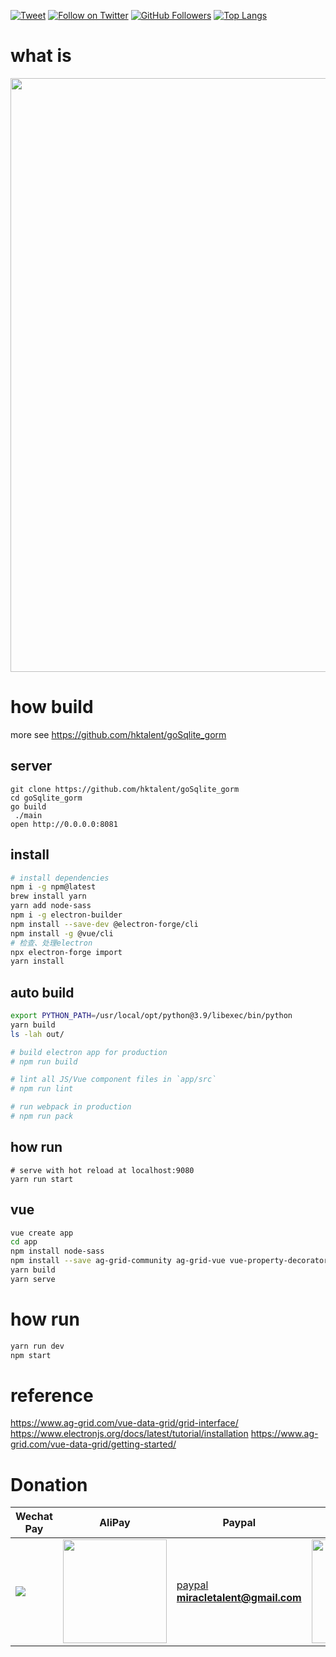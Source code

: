 [![Tweet](https://img.shields.io/twitter/url/http/Hktalent3135773.svg?style=social)](https://twitter.com/intent/follow?screen_name=Hktalent3135773) [![Follow on Twitter](https://img.shields.io/twitter/follow/Hktalent3135773.svg?style=social&label=Follow)](https://twitter.com/intent/follow?screen_name=Hktalent3135773) [![GitHub Followers](https://img.shields.io/github/followers/hktalent.svg?style=social&label=Follow)](https://github.com/hktalent/)
[![Top Langs](https://profile-counter.glitch.me/hktalent/count.svg)](https://51pwn.com)
# what is
<img width=950 src=https://user-images.githubusercontent.com/18223385/168472883-4bfb402c-8c90-46c0-a8db-a5b22b8b6a25.gif>

# how build
more see https://github.com/hktalent/goSqlite_gorm

## server
```
git clone https://github.com/hktalent/goSqlite_gorm
cd goSqlite_gorm
go build 
 ./main
open http://0.0.0.0:8081
```

## install
``` bash
# install dependencies
npm i -g npm@latest
brew install yarn
yarn add node-sass
npm i -g electron-builder
npm install --save-dev @electron-forge/cli
npm install -g @vue/cli
# 检查、处理electron
npx electron-forge import
yarn install
```

## auto build
``` bash
export PYTHON_PATH=/usr/local/opt/python@3.9/libexec/bin/python
yarn build
ls -lah out/

# build electron app for production
# npm run build

# lint all JS/Vue component files in `app/src`
# npm run lint

# run webpack in production
# npm run pack

```

## how run
```
# serve with hot reload at localhost:9080
yarn run start
```

## vue
```bash
vue create app
cd app
npm install node-sass
npm install --save ag-grid-community ag-grid-vue vue-property-decorator
yarn build
yarn serve

```

# how run
```bash
yarn run dev
npm start
```


# reference
https://www.ag-grid.com/vue-data-grid/grid-interface/
https://www.electronjs.org/docs/latest/tutorial/installation
https://www.ag-grid.com/vue-data-grid/getting-started/


# Donation
| Wechat Pay | AliPay | Paypal | BTC Pay |BCH Pay |
| --- | --- | --- | --- | --- |
|<img src=https://raw.githubusercontent.com/hktalent/myhktools/main/md/wc.png>|<img width=166 src=https://raw.githubusercontent.com/hktalent/myhktools/main/md/zfb.png>|[paypal](https://www.paypal.me/pwned2019) **miracletalent@gmail.com**|<img width=166 src=https://raw.githubusercontent.com/hktalent/myhktools/main/md/BTC.png>|<img width=166 src=https://raw.githubusercontent.com/hktalent/myhktools/main/md/BCH.jpg>|
